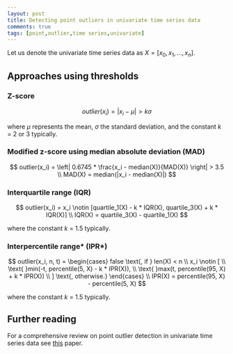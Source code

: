 ```yaml
---
layout: post
title: Detecting point outliers in univariate time series data
comments: true
tags: [point,outlier,time series,univariate]
---
```


Let us denote the univariate time series data as $X = [x_0, x_1, ..., x_n]$.

## Approaches using thresholds

### Z-score

$$
outlier(x_i) = |x_i - \mu| > k\sigma
$$

where $\mu$ represents the mean, $\sigma$ the standard deviation, and the constant $k$ = 2 or 3 typically.

### Modified z-score using median absolute deviation (MAD)

$$
outlier(x_i) = \left| 0.6745 * \frac{x_i - median(X)}{MAD(X)} \right| > 3.5 \\
MAD(X) = median(|x_i - median(X)|)
$$

### Interquartile range (IQR)

$$
outlier(x_i) = x_i \notin [quartile_1(X) - k * IQR(X), quartile_3(X) + k  * IQR(X)] \\
IQR(X) = quartile_3(X) - quartile_1(X)
$$

where the constant $k$ = 1.5 typically.

### Interpercentile range* (IPR*)

$$
outlier(x_i, n, t) = \begin{cases}
    false \text{, if } len(X) < n \\ 
    x_i \notin [ \\
        \text{  }min(-t, percentile(5, X) - k * IPR(X)), \\
        \text{  }max(t, percentile(95, X) + k  * IPR(X)) \\
    ] \text{, otherwise.}
\end{cases} \\
IPR(X) = percentile(95, X) - percentile(5, X)
$$

where the constant $k$ = 1.5 typically.

## Further reading

For a comprehensive review on point outlier detection in univariate time series data see [this](https://dl.acm.org/doi/10.1145/3444690) paper.